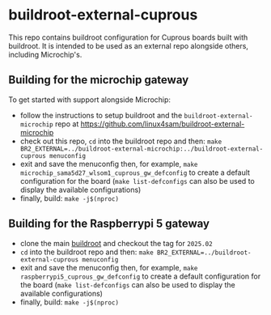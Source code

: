 buildroot-external-cuprous
===

This repo contains buildroot configuration for Cuprous boards built with buildroot. It is intended to be used as an external
repo alongside others, including Microchip's.

Building for the microchip gateway
---

To get started with support alongside Microchip:

* follow the instructions to setup buildroot and the `buildroot-external-microchip` repo at https://github.com/linux4sam/buildroot-external-microchip
* check out this repo, `cd` into the buildroot repo and then: `make BR2_EXTERNAL=../buildroot-external-microchip:../buildroot-external-cuprous menuconfig`
* exit and save the menuconfig then, for example, `make microchip_sama5d27_wlsom1_cuprous_gw_defconfig` to create a default configuration for the board (`make list-defconfigs` can also be used to display the available configurations)
* finally, build: `make -j$(nproc)`

Building for the Raspberrypi 5 gateway
---

* clone the main [buildroot](https://github.com/buildroot/buildroot.git) and checkout the tag for `2025.02`
* `cd` into the buildroot repo and then: `make BR2_EXTERNAL=../buildroot-external-cuprous menuconfig`
* exit and save the menuconfig then, for example, `make raspberrypi5_cuprous_gw_defconfig` to create a default configuration for the board (`make list-defconfigs` can also be used to display the available configurations)
* finally, build: `make -j$(nproc)`

